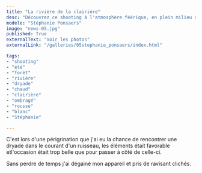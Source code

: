 ```yaml
---
title: "La rivière de la clairière"
desc: "Découvrez ce shooting à l'atmosphère féérique, en plein milieu d'un ruisseau par une belle journée d'été."
modele: "Stéphanie Ponsaers"
image: "news-05.jpg"
published: True
externalText: "Voir les photos"
externalLink: "/galleries/05stephanie_ponsaers/index.html"

tags:
- "shooting"
- "été"
- "forêt"
- "rivière"
- "dryade"
- "chaud"
- "clairière"
- "ombragé"
- "rousse"
- "blanc"
- "Stéphanie"

---
```

C'est lors d'une périgrination que j'ai eu la chance de rencontrer une dryade dans le courant d'un ruisseau, les éléments était favorable etl'occasion était trop belle que pour passer à côté de celle-ci.

Sans perdre de temps j'ai dégainé mon appareil et pris de ravisant clichés.

